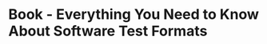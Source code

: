 Book - Everything You Need to Know About Software Test Formats
==============================================================

